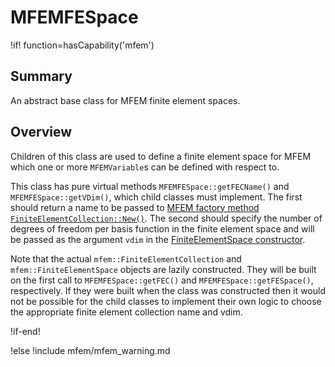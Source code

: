 # MFEMFESpace

!if! function=hasCapability('mfem')

## Summary

An abstract base class for MFEM finite element spaces.

## Overview

Children of this class are used to define a finite element space for
MFEM which one or more `MFEMVariable`s can be defined with respect to.

This class has pure virtual methods `MFEMFESpace::getFECName()` and
`MFEMFESpace::getVDim()`, which child classes must implement. The
first should return a name to be passed to [MFEM factory method
`FiniteElementCollection::New()`](https://docs.mfem.org/html/classmfem_1_1FiniteElementCollection.html#a15fcfa553d4949eb08f9926ac74d1e80).
The second should specify the number of degrees of freedom per basis
function in the finite element space and will be passed as the
argument `vdim` in the
[FiniteElementSpace constructor](https://docs.mfem.org/html/classmfem_1_1FiniteElementSpace.html#ab27f0e0f58113cbdb287c3128773a11d).

Note that the actual `mfem::FiniteElementCollection` and
`mfem::FiniteElementSpace` objects are lazily constructed. They will
be built on the first call to `MFEMFESpace::getFEC()` and
`MFEMFESpace::getFESpace()`, respectively. If they
were built when the class was constructed then it would not be
possible for the child classes to implement their own logic to choose
the appropriate finite element collection name and vdim.

!if-end!

!else
!include mfem/mfem_warning.md
